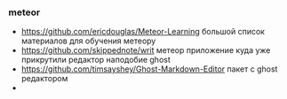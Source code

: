 ### meteor

+ https://github.com/ericdouglas/Meteor-Learning большой список материалов для обучения метеору
+ https://github.com/skippednote/writ метеор приложение куда уже прикрутили редактор наподобие ghost
+ https://github.com/timsayshey/Ghost-Markdown-Editor пакет с ghost редактором
+ 